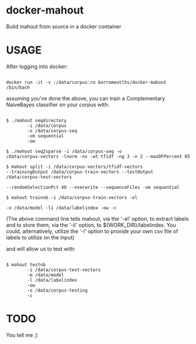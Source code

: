 # docker-mahout
Build mahout from source in a docker container

# USAGE

After logging into docker:

<code>
docker run -it -v <path_to_corpus>:/data/corpus:ro borromeotlhs/docker-mahout /bin/bash
</code>



assuming you've done the above, you can train a Complementary NaiveBayes classifier on your corpus with:

<code>
$ ./mahout seqdirectory 
        -i /data/corpus
        -o /data/corpus-seq
        -xm sequential
        -ow
</code>

<code>$ ./mahout seq2sparse 
        -i /data/corpus-seq
        -o /data/corpus-vectors
        -lnorm 
        -nv 
        -wt tfidf
        -ng 3
        -n 2
        --maxDFPercent 85
</code>

<code>$ mahout split 
        -i /data/corpus-vectors/tfidf-vectors 
        --trainingOutput /data/corpus-train-vectors 
        --testOutput /data/corpus-test-vectors  
        --randomSelectionPct 40 
        --overwrite --sequenceFiles -xm sequential
</code>

<code>$ mahout trainnb 
        -i /data/corpus-train-vectors
        -el  
        -o /data/model 
        -li /data/labelindex 
        -ow 
        -c
</code>

(The above command line tells mahout, via the '-el' option, to extract labels and to store them, via the '-li' option, to ${WORK_DIR}/labelindex.
You could, alternatively, utilize the '-l' option to provide your own csv file of labels to utilize on the input)

and will allow us to test with:

<code>
$ mahout testnb 
        -i /data/corpus-test-vectors
        -m /data/model 
        -l /data/labelindex 
        -ow 
        -o /data/corpus-testing 
        -c
</code>

# TODO

You tell me ;)
